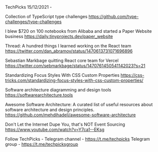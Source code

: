 TechPicks 15/12/2021 -

Collection of TypeScript type challenges
https://github.com/type-challenges/type-challenges

I blew $720 on 100 notebooks from Alibaba and started a Paper Website business
https://daily.tinyprojects.dev/paper_website

Thread: A hundred things I learned working on the React team
https://twitter.com/dan_abramov/status/1470613731071696896

Sebastian Markbage quitting React core team for Vercel
https://twitter.com/sebmarkbage/status/1470761450541142023?s=21

Standardizing Focus Styles With CSS Custom Properties
https://css-tricks.com/standardizing-focus-styles-with-css-custom-properties/

Software architecture diagramming and design tools
https://softwarearchitecture.tools

Awesome Software Architecture: A curated list of useful resources about software architecture and design principles.
https://github.com/mehdihadeli/awesome-software-architecture

Don't Let the Internet Dupe You, that's NOT Event Sourcing
https://www.youtube.com/watch?v=Y7ca1--EKsg

Follow TechPicks -
Telegram channel - https://t.me/techpicks
Telegram group - https://t.me/techpicksgroup